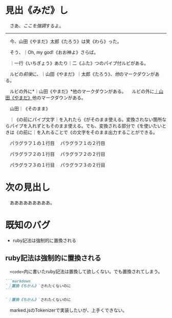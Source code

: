 # 見出《みだ》し

　さあ、*ここを強調*するよ。

---

　今、山田《やまだ》太郎《たろう》は笑《わら》った。

　そう、｜Oh, my god!《おお神よ》さらば。

　｜一行《いちぎょう》あたり｜二《ふた》つのパイプ付ルビがある。

　ルビの*前後*に、｜山田《やまだ》｜太郎《たろう》、*他*のマークダウンがある。

　ルビの外に*｜山田《やまだ》*他のマークダウンがある。
　ルビの外に[｜山田《やまだ》][1]他のマークダウンがある。

[1]:https://www.google.co.jp/

　山田｜《そのまま》

　｜《の前にパイプ文字｜を入れたら《がそのまま使える。変換されない箇所ならパイプを入れずともそのまま使える。でも、変換される部分で《を使いたいときは《の前に｜を入れることで《の文字をそのまま出力することができる。

　パラグラフ１の１行目
　パラグラフ１の２行目

　パラグラフ２の１行目
　パラグラフ２の２行目


　パラグラフ３の１行目
　パラグラフ３の２行目

# 次の見出し

　あああああああああ。

# 既知のバグ

* ruby記法は強制的に置換される

## ruby記法は強制的に置換される

　`<code>`内に書いたruby記法は置換して欲しくない。でも置換されてしまう。

````markdown
```markdown
`｜置換《ちかん》`されたくないのに
```
````

````markdown
`｜置換《ちかん》`されたくないのに
````


　marked.jsのTokenizerで実装したいが、上手くできない。


